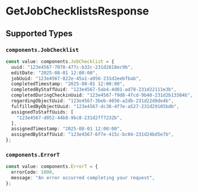 # GetJobChecklistsResponse


## Supported Types

### `components.JobChecklist`

```typescript
const value: components.JobChecklist = {
  uuid: "123e4567-7078-477c-b32c-231d2818ec9b",
  editDate: "2025-08-01 12:00:00",
  jobUuid: "123e4567-822e-45a1-a956-231d2eebfbab",
  completedTimestamp: "2025-08-01 12:00:00",
  completedByStaffUuid: "123e4567-5ab4-4d01-ad78-231d22111e3b",
  completedDuringCheckinUuid: "123e4567-f9d8-4fcd-9b40-231d2b13384b",
  regardingObjectUuid: "123e4567-3beb-4656-a2db-231d22d8de4b",
  fulfilledByObjectUuid: "123e4567-dc38-4f7e-a527-231d29105bdb",
  assignedToStaffUuids: [
    "123e4567-d852-44b8-9bc8-231d2ff7232b",
  ],
  assignedTimestamp: "2025-08-01 12:00:00",
  assignedByStaffUuid: "123e4567-6f7e-415c-bc04-231d24bd5e7b",
};
```

### `components.ErrorT`

```typescript
const value: components.ErrorT = {
  errorCode: 1000,
  message: "An error occurred completing your request",
};
```

